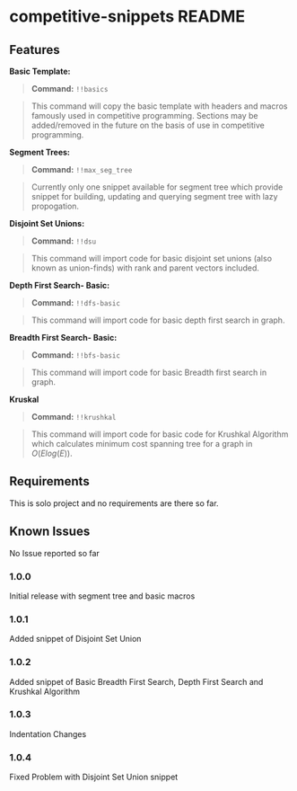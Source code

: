 # competitive-snippets README


## Features

**Basic Template:**
> **Command:** ```!!basics```

> This command will copy the basic template with headers and macros famously used in competitive programming. Sections may be added/removed in the future on the basis of use in competitive programming.

**Segment Trees:**
> **Command:** ```!!max_seg_tree```

> Currently only one snippet available for segment tree which provide snippet for building, updating and querying segment tree with lazy propogation.

**Disjoint Set Unions:**
> **Command:** ```!!dsu```

> This command will import code for basic disjoint set unions (also known as union-finds) with rank and parent vectors included.

**Depth First Search- Basic:**
> **Command:** ```!!dfs-basic```

> This command will import code for basic depth first search in graph.

**Breadth First Search- Basic:**
> **Command:** ```!!bfs-basic```

> This command will import code for basic Breadth first search in graph.

**Kruskal**
> **Command:** ```!!krushkal```

> This command will import code for basic code for Krushkal Algorithm which calculates minimum cost spanning tree for a graph in $O(Elog(E))$.

## Requirements

This is solo project and no requirements are there so far.
<!-- ## Extension Settings

Include if your extension adds any VS Code settings through the `contributes.configuration` extension point.

For example:

This extension contributes the following settings:

* `myExtension.enable`: enable/disable this extension
* `myExtension.thing`: set to `blah` to do something -->

## Known Issues

No Issue reported so far

### 1.0.0

Initial release with segment tree and basic macros

### 1.0.1

Added snippet of Disjoint Set Union

### 1.0.2

Added snippet of Basic Breadth First Search, Depth First Search and Krushkal Algorithm

### 1.0.3
Indentation Changes

### 1.0.4
Fixed Problem with Disjoint Set Union snippet